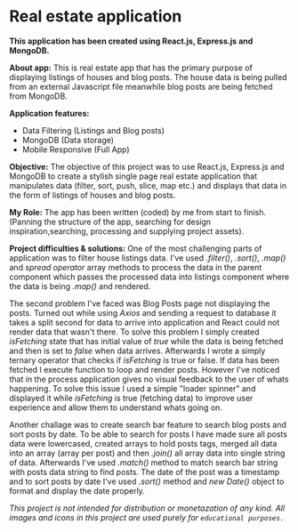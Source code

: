 # Real estate application

__This application has been created using React.js, Express.js and MongoDB.__

**About app:**
This is real estate app that has the primary purpose of displaying listings of houses and blog posts. The house data is being pulled from an external Javascript file meanwhile blog posts are being fetched from MongoDB.

**Application features:**
* Data Filtering (Listings and Blog posts)
* MongoDB (Data storage)
* Mobile Responsive (Full App)

**Objective:**
The objective of this project was to use React.js, Express.js and MongoDB to create a stylish single page real estate application that manipulates data (filter, sort, push, slice, map etc.) and displays that data in the form of listings of houses and blog posts.

**My Role:**
The app has been written (coded) by me from start to finish.
(Panning the structure of the app, searching for design inspiration,searching, processing and supplying project assets).

**Project difficulties & solutions:**
One of the most challenging parts of application was to filter house listings data. 
I've used _.filter()_, _.sort()_, _.map()_ and _spread operator_ array methods to process the data in the parent component which passes the processed data into listings component where the data is being _.map()_ and rendered.

The second problem I've faced was Blog Posts page not displaying the posts. Turned out while using _Axios_ and sending a request to database it takes a split second for data to arrive into application and React could not render data that wasn't there. To solve this problem I simply created _isFetching_ state that has initial value of _true_ while the data is being fetched and then is set to _false_ when data arrives. Afterwards I wrote a simply ternary operator that checks if _isFetching_ is true or false. If data has been fetched I execute function to loop and render posts.
However I've noticed that in the process application gives no visual feedback to the user of whats happening. To solve this issue I used a simple "loader spinner" and displayed it while _isFetching_ is true (fetching data) to improve user experience and allow them to understand whats going on.

Another challage was to create search bar feature to search blog posts and sort posts by date.
To be able to search for posts I have made sure all posts data were lowercased, created arrays to hold posts tags, merged all data into an array (array per post) and then _.join()_ all array data into single string of data. Afterwards I've used _.match()_ method to match search bar string with posts data string to find posts.
The date of the post was a timestamp and to sort posts by date I've used _.sort()_ method and _new Date()_ object to format and display the date properly.

_This project is not intended for distribution or monetazation of any kind._
_All images and icons in this project are used purely for `educational purposes.`_


